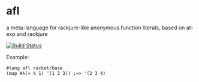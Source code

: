 afl
===

a meta-language for rackjure-like anonymous function literals, based on at-exp and rackjure

[![Build Status](https://travis-ci.org/AlexKnauth/afl.png?branch=master)](https://travis-ci.org/AlexKnauth/afl)

Example:
```racket
#lang afl racket/base
(map #λ(+ % 1) '(1 2 3)) ;=> '(2 3 4)
```

